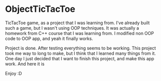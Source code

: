 # ObjectTicTacToe
TicTacToe game, as a project that I was learning from. I've already built such a game, but I wasn't using OOP techniques. It was actually a homework from C++ course that I was learning from. I modified non OOP code to OOP app, and yeah it finally works.

Project is done. After testing everything seems to be working. This project took me way to long to make, but I think that I learned many things from it. One day I just decided that I want to finish this project, and make this app work. And here it is

Enjoy :D
